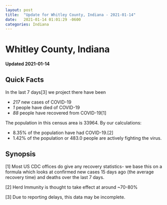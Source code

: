 ```yaml
---
layout: post
title:  "Update for Whitley County, Indiana - 2021-01-14"
date:   2021-01-14 01:01:29 -0600
categories: Indiana
---
```


# Whitley County, Indiana
#### Updated 2021-01-14

## Quick Facts

In the last 7 days[3] we project there have been
- *217* new cases of COVID-19
- *1* people have died of COVID-19
- *88* people have recovered from COVID-19[1]

The population in this census area is 33964. By our calculations:
- 8.35% of the population have had COVID-19.[2]
- 1.42% of the population or 483.0 people are actively fighting the virus.

## Synopsis




[1] Most US CDC offices do give any recovery statistics- we base this on a formula which looks at confirmed new cases
15 days ago (the average recovery time) and deaths over the last 7 days.

[2] Herd Immunity is thought to take effect at around ~70-80%

[3] Due to reporting delays, this data may be incomplete.
 
    